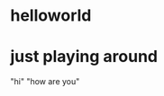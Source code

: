 # helloworld
# just playing around
<mytag> "hi" </mytag>
<mysecondtag> "how are you" </mysecondtag>
